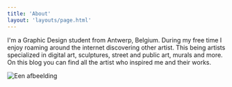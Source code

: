 ```yaml
---
title: 'About'
layout: 'layouts/page.html'
---
```


I'm a Graphic Design student from Antwerp, Belgium. During my free time I enjoy
roaming around the internet discovering other artist. This being artists specialized in digital art,
sculptures, street and public art, murals and more. On this blog you can find all the artist who inspired me and their works.

![Een afbeelding](/img/laura.jpg)

